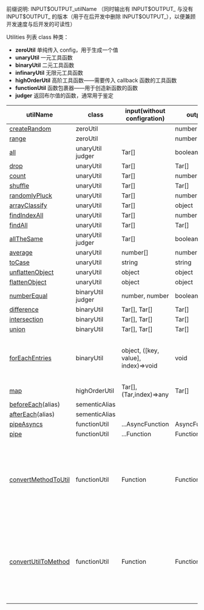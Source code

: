 前缀说明: INPUT\$OUTPUT_utilName
（同时输出有 INPUT\$OUTPUT\_ 与没有 INPUT\$OUTPUT\_ 的版本（用于在后开发中删除 INPUT\$OUTPUT\_），以便兼顾开发速度与后开发的可读性）

Utilities 列表
class 种类：

- **zeroUtil** 单纯传入 config，用于生成一个值
- **unaryUtil** 一元工具函数
- **binaryUtil** 二元工具函数
- **infinaryUtil** 无限元工具函数
- **highOrderUtil** 高阶工具函数——需要传入 callback 函数的工具函数
- **functionUtil** 函数包裹器——用于创造新函数的函数
- **judger** 返回布尔值的函数，通常用于鉴定

| utilName                                        | class             | input(without configration)         | output        | 说明                                                         |
| ----------------------------------------------- | ----------------- | ----------------------------------- | ------------- | ------------------------------------------------------------ |
| [createRandom](./createRandom.ts)               | zeroUtil          |                                     | number        |                                                              |
| [range](./range.ts)                             | zeroUtil          |                                     | number[]      |                                                              |
| [all](./all.ts)                                 | unaryUtil judger  | Tar[]                               | boolean       |                                                              |
| [drop](./drop.ts)                               | unaryUtil         | Tar[]                               | Tar[]         |                                                              |
| [count](./count.ts)                             | unaryUtil         | Tar[]                               | number        |                                                              |
| [shuffle](./shuffle.ts)                         | unaryUtil         | Tar[]                               | Tar[]         |                                                              |
| [randomlyPluck](./randomlyPluck.ts)             | unaryUtil         | Tar[]                               | number        |                                                              |
| [arrayClassify](./arrayClassify.ts)             | unaryUtil         | Tar[]                               | object        |                                                              |
| [findIndexAll](./findIndexAll.ts)               | unaryUtil         | Tar[]                               | number[]      |                                                              |
| [findAll](./findAll.ts)                         | unaryUtil         | Tar[]                               | Tar[]         |                                                              |
| [allTheSame](./allTheSame.ts)                   | unaryUtil judger  | Tar[]                               | boolean       |                                                              |
| [average](./average.ts)                         | unaryUtil         | number[]                            | number        |                                                              |
| [toCase](./toCase.ts)                           | unaryUtil         | string                              | string        |                                                              |
| [unflattenObject](./unflattenObject.ts)         | unaryUtil         | object                              | object        |                                                              |
| [flattenObject](./flattenObject.ts)             | unaryUtil         | object                              | object        |                                                              |
| [numberEqual](./numberEqual.ts)                 | binaryUtil judger | number, number                      | boolean       |                                                              |
| [difference](./difference.ts)                   | binaryUtil        | Tar[], Tar[]                        | Tar[]         |                                                              |
| [intersection](./intersection.ts)               | binaryUtil        | Tar[], Tar[]                        | Tar[]         |                                                              |
| [union](./union.ts)                             | binaryUtil        | Tar[], Tar[]                        | Tar[]         |                                                              |
| [forEachEntries](./forEachEntries.ts)           | binaryUtil        | object, ([key, value], index)=>void | void          | 只是个简写，（但不推荐使用。缺少灵活性）                     |
| [map](./map.ts)                                 | highOrderUtil     | Tar[], (Tar,index)=>any             | Tar[]         |                                                              |
| [beforeEach](./beforeEach.ts)(alias)            | sementicAlias     |                                     |               |                                                              |
| [afterEach](./afterEach.ts)(alias)              | sementicAlias     |                                     |               |                                                              |
| [pipeAsyncs](./pipeAsyncs.ts)                   | functionUtil      | ...AsyncFunction                    | AsyncFunction |                                                              |
| [pipe](./pipe.ts)                               | functionUtil      | ...Function                         | Function      |                                                              |
| [convertMethodToUtil](./convertMethodToUtil.ts) | functionUtil      | Function                            | Function      | 将 method 转为 Util，并在使用时多出来了个 target（操作目标） |
| [convertUtilToMethod](./convertUtilToMethod.ts) | functionUtil      | Function                            | Function      | 将 Util 转为 method，转换时需要手动传入个 target（操作目标） |
